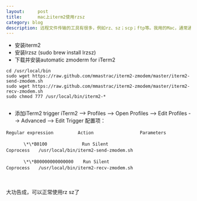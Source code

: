 ```yaml
---
layout:     post
title:      mac上iterm2使用rzsz
category: blog
description: 远程文件传输的工具有很多，例如rz、sz；scp；ftp等。我用的Mac，通常通过scp来进行传输。但是由于公司的测试环境服务器需要通过跳板机访问，不能使用scp，ftp中转的机器也难协调。咨询同事后得知可以使用rz、sz进行传输。但在mac上使用rz````,然后就卡住不动了
---
```

* 安装iterm2
* 安装lrzsz (sudo brew install lrzsz)
* 下载并安装automatic zmoderm for iTerm2

~~~shell
cd /usr/local/bin
sudo wget https://raw.github.com/mmastrac/iterm2-zmodem/master/iterm2-send-zmodem.sh
sudo wget https://raw.github.com/mmastrac/iterm2-zmodem/master/iterm2-recv-zmodem.sh
sudo chmod 777 /usr/local/bin/iterm2-*
	
~~~

* 添加iTerm2 trigger
iTerm2 --> Profiles --> Open Profiles --> Edit Profiles --> Advanced --> Edit Trigger
配置项：

~~~
Regular expression      　　Action      　　　　　　　Parameters

　　　　\*\*B0100　　　　　　　　Run Silent Coprocess　　/usr/local/bin/iterm2-send-zmodem.sh

　　　　\*\*B00000000000000　  Run Silent Coprocess　　/usr/local/bin/iterm2-recv-zmodem.sh
~~~
　　　　

大功告成，可以正常使用rz sz了


